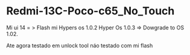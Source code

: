 # Redmi-13C-Poco-c65_No_Touch

Mi ui 14 = > Flash mi Hypers os 1.0.2
Hyper Os 1.0.3 => Dowgrade to OS 1.02.

Ate agora testado em unlock tool náo testado com mi flash
